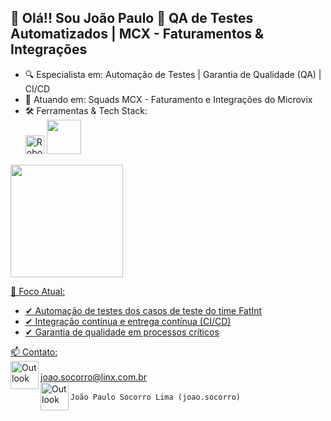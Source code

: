 ## 👋 Olá!! Sou João Paulo 🚀 QA de Testes Automatizados | MCX - Faturamentos & Integrações

- 🔍 Especialista em: Automação de Testes | Garantia de Qualidade (QA) | CI/CD
- 💼 Atuando em: Squads MCX - Faturamento e Integrações do Microvix
- 🛠 Ferramentas & Tech Stack: <div style="display: inline_block">
    <img height="30em" src="https://img.shields.io/badge/Robot%20Framework-000?logo=robotframework&logoColor=fff&style=for-the-badge" alt="Robot Framework Badge">
    <img height="55em" src="https://skillicons.dev/icons?i=selenium,github,postman,vscode,mysql" >    
</div>
<div>
    <a href="https://github.com/JoaoLimaLinx">
    <img height="180em" src="https://github-readme-stats.vercel.app/api?username=JoaoLimaLinx&show_icons=true&theme=shades-of-purple&include_all_commits=true&count_private=true" />
</div>
        
 📌 Foco Atual:
- ✔ Automação de testes dos casos de teste do time FatInt
- ✔ Integração contínua e entrega contínua (CI/CD)
- ✔ Garantia de qualidade em processos críticos

📫 Contato: <br>
<img align="left" height="45" src="https://go-skill-icons.vercel.app/api/icons?i=outlook&titles=true" alt="Outlook">  
[joao.socorro@linx.com.br](mailto:joao.socorro@linx.com.br) <br>
<img align="left" height="45" src="https://go-skill-icons.vercel.app/api/icons?i=teams&titles=true" alt="Outlook">  
`João Paulo Socorro Lima (joao.socorro)`  
